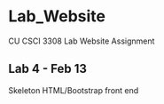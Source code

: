 # Lab_Website

CU CSCI 3308 Lab Website Assignment

## Lab 4 - Feb 13

Skeleton HTML/Bootstrap front end
